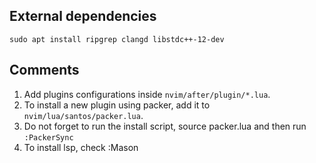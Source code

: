 ## External dependencies

```
sudo apt install ripgrep clangd libstdc++-12-dev
```

## Comments

1. Add plugins configurations inside ```nvim/after/plugin/*.lua```.
2. To install a new plugin using packer, add it to ```nvim/lua/santos/packer.lua```.
3. Do not forget to run the install script, source packer.lua and then run ```:PackerSync```
4. To install lsp, check :Mason

